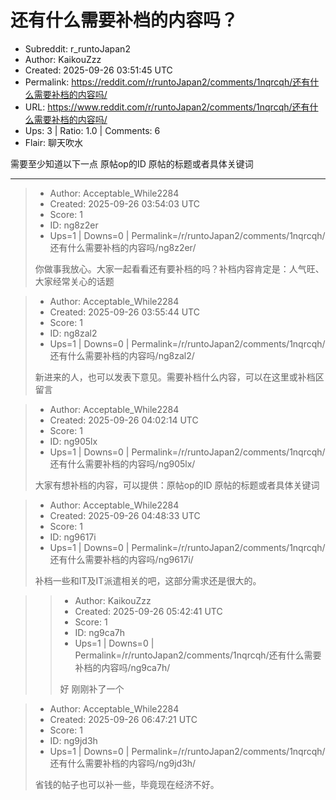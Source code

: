 # 还有什么需要补档的内容吗？

- Subreddit: r_runtoJapan2
- Author: KaikouZzz
- Created: 2025-09-26 03:51:45 UTC
- Permalink: https://reddit.com/r/runtoJapan2/comments/1nqrcqh/还有什么需要补档的内容吗/
- URL: https://www.reddit.com/r/runtoJapan2/comments/1nqrcqh/还有什么需要补档的内容吗/
- Ups: 3 | Ratio: 1.0 | Comments: 6
- Flair: 聊天吹水


需要至少知道以下一点 原帖op的ID 原帖的标题或者具体关键词


---

> - Author: Acceptable_While2284
> - Created: 2025-09-26 03:54:03 UTC
> - Score: 1
> - ID: ng8z2er
> - Ups=1 | Downs=0 | Permalink=/r/runtoJapan2/comments/1nqrcqh/还有什么需要补档的内容吗/ng8z2er/
>
> 你做事我放心。大家一起看看还有要补档的吗？补档内容肯定是：人气旺、大家经常关心的话题

> - Author: Acceptable_While2284
> - Created: 2025-09-26 03:55:44 UTC
> - Score: 1
> - ID: ng8zal2
> - Ups=1 | Downs=0 | Permalink=/r/runtoJapan2/comments/1nqrcqh/还有什么需要补档的内容吗/ng8zal2/
>
> 新进来的人，也可以发表下意见。需要补档什么内容，可以在这里或补档区留言

> - Author: Acceptable_While2284
> - Created: 2025-09-26 04:02:14 UTC
> - Score: 1
> - ID: ng905lx
> - Ups=1 | Downs=0 | Permalink=/r/runtoJapan2/comments/1nqrcqh/还有什么需要补档的内容吗/ng905lx/
>
> 大家有想补档的内容，可以提供：原帖op的ID 原帖的标题或者具体关键词

> - Author: Acceptable_While2284
> - Created: 2025-09-26 04:48:33 UTC
> - Score: 1
> - ID: ng9617i
> - Ups=1 | Downs=0 | Permalink=/r/runtoJapan2/comments/1nqrcqh/还有什么需要补档的内容吗/ng9617i/
>
> 补档一些和IT及IT派遣相关的吧，这部分需求还是很大的。

>> - Author: KaikouZzz
>> - Created: 2025-09-26 05:42:41 UTC
>> - Score: 1
>> - ID: ng9ca7h
>> - Ups=1 | Downs=0 | Permalink=/r/runtoJapan2/comments/1nqrcqh/还有什么需要补档的内容吗/ng9ca7h/
>>
>> 好 刚刚补了一个

> - Author: Acceptable_While2284
> - Created: 2025-09-26 06:47:21 UTC
> - Score: 1
> - ID: ng9jd3h
> - Ups=1 | Downs=0 | Permalink=/r/runtoJapan2/comments/1nqrcqh/还有什么需要补档的内容吗/ng9jd3h/
>
> 省钱的帖子也可以补一些，毕竟现在经济不好。
